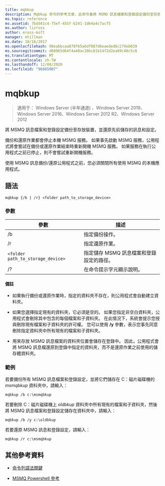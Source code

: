 ```yaml
---
title: mqbkup
description: Mqbkup 命令的參考文章，此命令會將 MSMQ 訊息檔案和登錄設定備份至存放裝置，並還原先前儲存的訊息和設定。
ms.topic: reference
ms.assetid: 7bdd41c4-75ef-455f-b241-1d64a4c7acf5
ms.author: lizross
author: eross-msft
manager: mtillman
ms.date: 10/16/2017
ms.openlocfilehash: 90eabbcaa878f65a6df087d6eaeded6c279eb039
ms.sourcegitcommit: d08965d64f4a40ac20bc81b14f2d2ea89c48c5c8
ms.translationtype: MT
ms.contentlocale: zh-TW
ms.lasthandoff: 12/08/2020
ms.locfileid: "96865007"
---
```

# <a name="mqbkup"></a>mqbkup

> 適用于： Windows Server (半年通道) 、Windows Server 2019、Windows Server 2016、Windows Server 2012 R2、Windows Server 2012

將 MSMQ 訊息檔案和登錄設定備份至存放裝置，並還原先前儲存的訊息和設定。

備份和還原作業都會停止本機 MSMQ 服務。 如果事先啟動 MSMQ 服務，公用程式將會嘗試在備份或還原作業結束時重新開機 MSMQ 服務。 如果服務在執行公用程式之前已停止，則不會嘗試重新開機服務。

使用 MSMQ 訊息備份/還原公用程式之前，您必須關閉所有使用 MSMQ 的本機應用程式。

## <a name="syntax"></a>語法

```
mqbkup {/b | /r} <folder path_to_storage_device>
```

### <a name="parameters"></a>參數

| 參數 | 描述 |
| ------- | -------- |
| /b | 指定備份操作。 |
| /r | 指定還原作業。 |
| `<folder path_to_storage_device>` | 指定儲存 MSMQ 訊息檔案和登錄設定的路徑。 |
| /? | 在命令提示字元顯示說明。 |

#### <a name="remarks"></a>備註

- 如果執行備份或還原作業時，指定的資料夾不存在，則公用程式會自動建立資料夾。

- 如果您選擇指定現有的資料夾，它必須是空的。 如果您指定非空白資料夾，公用程式會刪除其中包含的每個檔案和子資料夾。 在此情況下，系統會提示您授與刪除現有檔案和子資料夾的許可權。 您可以使用 **/y** 參數，表示您事先同意刪除指定資料夾中所有現有的檔案和子資料夾。

- 用來存放 MSMQ 訊息檔案的資料夾位置會儲存在登錄中。 因此，公用程式會將 MSMQ 訊息檔還原到登錄中指定的資料夾，而不是還原作業之前使用的儲存體資料夾。

### <a name="examples"></a>範例

若要備份所有 MSMQ 訊息檔案和登錄設定，並將它們儲存在 C：磁片磁碟機的 *msmqbkup* 資料夾中，請輸入：

```
mqbkup /b c:\msmqbkup
```

若要刪除 C：磁片磁碟機上 *oldbkup* 資料夾中所有現有的檔案和子資料夾，然後將 MSMQ 訊息檔案和登錄設定儲存在資料夾中，請輸入：

```
mqbkup /b /y c:\oldbkup
```

若要還原 MSMQ 訊息和登錄設定，請輸入：

```
mqbkup /r c:\msmqbkup
```

## <a name="additional-references"></a>其他參考資料

- [命令列語法關鍵](command-line-syntax-key.md)

- [MSMQ Powershell 參考](/powershell/module/msmq/)
